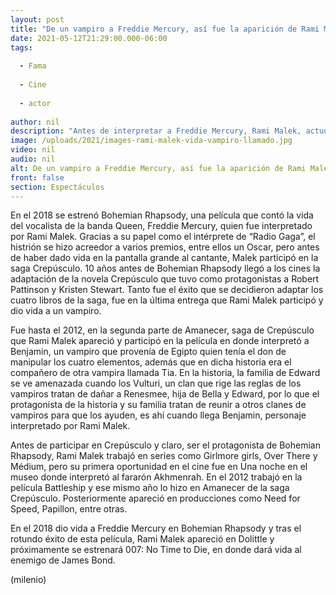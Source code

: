 ```yaml
---
layout: post
title: "De un vampiro a Freddie Mercury, así fue la aparición de Rami Malek en 'Crepúsculo'"
date: 2021-05-12T21:29:00.000-06:00
tags:
  
  - Fama
  
  - Cine
  
  - actor
  
author: nil
description: "Antes de interpretar a Freddie Mercury, Rami Malek, actuó en Crepúsculo. Así fue su actuación como un vampiro, ¿lo recuerdas? "
image: /uploads/2021/images-rami-malek-vida-vampiro-llamado.jpg
video: nil
audio: nil
alt: De un vampiro a Freddie Mercury, así fue la aparición de Rami Malek en 'Crepúsculo'
front: false
section: Espectáculos
---
```


En el 2018 se estrenó Bohemian Rhapsody, una película que contó la vida del vocalista de la banda Queen, Freddie Mercury, quien fue interpretado por Rami Malek. Gracias a su papel como el intérprete de “Radio Gaga”, el histrión se hizo acreedor a varios premios, entre ellos un Oscar, pero antes de haber dado vida en la pantalla grande al cantante, Malek participó en la saga Crepúsculo. 10 años antes de Bohemian Rhapsody llegó a los cines la adaptación de la novela Crepúsculo que tuvo como protagonistas a Robert Pattinson y Kristen Stewart. Tanto fue el éxito que se decidieron adaptar los cuatro libros de la saga, fue en la última entrega que Rami Malek participó y dio vida a un vampiro. 

Fue hasta el 2012, en la segunda parte de Amanecer, saga de Crepúsculo que Rami Malek apareció y participó en la película en donde interpretó a Benjamin, un vampiro que provenía de Egipto quien tenía el don de manipular los cuatro elementos, además que en dicha historia era el compañero de otra vampira llamada Tia. En la historia, la familia de Edward se ve amenazada cuando los Vulturi, un clan que rige las reglas de los vampiros tratan de dañar a Renesmee, hija de Bella y Edward, por lo que el protagonista de la historia y su familia tratan de reunir a otros clanes de vampiros para que los ayuden, es ahí cuando llega Benjamin, personaje interpretado por Rami Malek. 

Antes de participar en Crepúsculo y claro, ser el protagonista de Bohemian Rhapsody, Rami Malek trabajó en series como Girlmore girls, Over There y Médium, pero su primera oportunidad en el cine fue en Una noche en el museo donde interpretó al fararón Akhmenrah. En el 2012 trabajó en la película Battleship y ese mismo año lo hizo en Amanecer de la saga Crepúsculo. Posteriormente apareció en producciones como Need for Speed, Papillon, entre otras. 

En el 2018 dio vida a Freddie Mercury en Bohemian Rhapsody y tras el rotundo éxito de esta película, Rami Malek apareció en Dolittle y próximamente se estrenará 007: No Time to Die, en donde dará vida al enemigo de James Bond. 

(milenio)